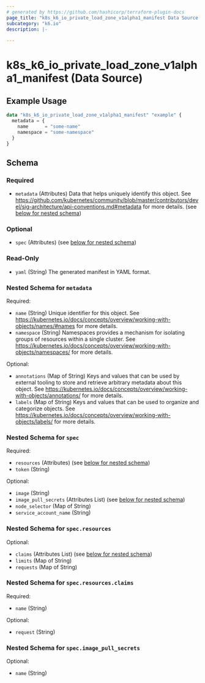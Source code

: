 ```yaml
---
# generated by https://github.com/hashicorp/terraform-plugin-docs
page_title: "k8s_k6_io_private_load_zone_v1alpha1_manifest Data Source - terraform-provider-k8s"
subcategory: "k6.io"
description: |-
  
---
```


# k8s_k6_io_private_load_zone_v1alpha1_manifest (Data Source)



## Example Usage

```terraform
data "k8s_k6_io_private_load_zone_v1alpha1_manifest" "example" {
  metadata = {
    name      = "some-name"
    namespace = "some-namespace"
  }
}
```

<!-- schema generated by tfplugindocs -->
## Schema

### Required

- `metadata` (Attributes) Data that helps uniquely identify this object. See https://github.com/kubernetes/community/blob/master/contributors/devel/sig-architecture/api-conventions.md#metadata for more details. (see [below for nested schema](#nestedatt--metadata))

### Optional

- `spec` (Attributes) (see [below for nested schema](#nestedatt--spec))

### Read-Only

- `yaml` (String) The generated manifest in YAML format.

<a id="nestedatt--metadata"></a>
### Nested Schema for `metadata`

Required:

- `name` (String) Unique identifier for this object. See https://kubernetes.io/docs/concepts/overview/working-with-objects/names/#names for more details.
- `namespace` (String) Namespaces provides a mechanism for isolating groups of resources within a single cluster. See https://kubernetes.io/docs/concepts/overview/working-with-objects/namespaces/ for more details.

Optional:

- `annotations` (Map of String) Keys and values that can be used by external tooling to store and retrieve arbitrary metadata about this object. See https://kubernetes.io/docs/concepts/overview/working-with-objects/annotations/ for more details.
- `labels` (Map of String) Keys and values that can be used to organize and categorize objects. See https://kubernetes.io/docs/concepts/overview/working-with-objects/labels/ for more details.


<a id="nestedatt--spec"></a>
### Nested Schema for `spec`

Required:

- `resources` (Attributes) (see [below for nested schema](#nestedatt--spec--resources))
- `token` (String)

Optional:

- `image` (String)
- `image_pull_secrets` (Attributes List) (see [below for nested schema](#nestedatt--spec--image_pull_secrets))
- `node_selector` (Map of String)
- `service_account_name` (String)

<a id="nestedatt--spec--resources"></a>
### Nested Schema for `spec.resources`

Optional:

- `claims` (Attributes List) (see [below for nested schema](#nestedatt--spec--resources--claims))
- `limits` (Map of String)
- `requests` (Map of String)

<a id="nestedatt--spec--resources--claims"></a>
### Nested Schema for `spec.resources.claims`

Required:

- `name` (String)

Optional:

- `request` (String)



<a id="nestedatt--spec--image_pull_secrets"></a>
### Nested Schema for `spec.image_pull_secrets`

Optional:

- `name` (String)
